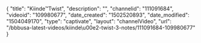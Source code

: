 {
    "title": "Kiinde&trade;Twist",
    "description": "",
    "channelid": "111091684",
    "videoid": "109980677",
    "date_created": "1502520893",
    "date_modified": "1504049170",
    "type": "captivate",
    "layout": "channelVideo",
    "url": "\/bbbusa-latest-videos\/kiinde\u00e2-twist-3-notes\/111091684-109980677"
}